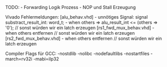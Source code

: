 TODO: 
    - Forwarding Logik Prozess
    - NOP und Stall Erzeugung

Vivado Fehlermeldungen:
[alu_behav.vhd]
    - unnötiges Signal: signal substract_result_int: word_t; 
    - when others => alu_result_int <= (others => '0'); // sonst würden wir ein latch erzeugen
[rs1_fwd_mux_behav.vhd]
    - when others entfernen // sonst würden wir ein latch erzeugen
[rs2_fwd_mux_behav.vhd]
    - when others entfernen // sonst würden wir ein latch erzeugen

Compiler Flags für GCC:
-nostdlib -nolibc -nodefaultlibs -nostartfiles -march=rv32i -mabi=ilp32
